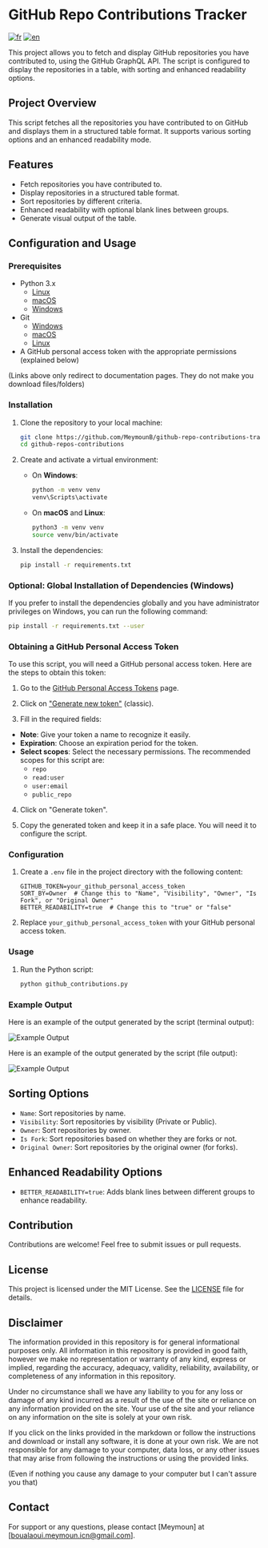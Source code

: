 <!-- markdownlint-disable MD029 -->

# GitHub Repo Contributions Tracker

[![fr](https://img.shields.io/badge/lang-fr-blue.svg)](https://github.com/MeymounB/GitHub-Contributions/blob/main/README.fr.md)
[![en](https://img.shields.io/badge/lang-en-white.svg)](https://github.com/MeymounB/GitHub-Contributions/blob/main/README.md)

This project allows you to fetch and display GitHub repositories you have contributed to, using the GitHub GraphQL API. The script is configured to display the repositories in a table, with sorting and enhanced readability options.

## Project Overview

This script fetches all the repositories you have contributed to on GitHub and displays them in a structured table format. It supports various sorting options and an enhanced readability mode.

## Features

- Fetch repositories you have contributed to.
- Display repositories in a structured table format.
- Sort repositories by different criteria.
- Enhanced readability with optional blank lines between groups.
- Generate visual output of the table.

## Configuration and Usage

### Prerequisites

- Python 3.x
  - [Linux](https://www.python.org/downloads/source/)
  - [macOS](https://www.python.org/downloads/macos/)
  - [Windows](https://www.python.org/downloads/windows/)
- Git
  - [Windows](https://git-scm.com/download/win)
  - [macOS](https://git-scm.com/download/mac)
  - [Linux](https://git-scm.com/download/linux)
- A GitHub personal access token with the appropriate permissions (explained below)

(Links above only redirect to documentation pages. They do not make you download files/folders)

### Installation

1. Clone the repository to your local machine:

   ```bash
   git clone https://github.com/MeymounB/github-repo-contributions-tracker.git
   cd github-repos-contributions
   ```

2. Create and activate a virtual environment:

   - On **Windows**:

     ```bash
     python -m venv venv
     venv\Scripts\activate
     ```

   - On **macOS** and **Linux**:

     ```bash
     python3 -m venv venv
     source venv/bin/activate
     ```

3. Install the dependencies:

   ```bash
   pip install -r requirements.txt
   ```

### Optional: Global Installation of Dependencies (Windows)

If you prefer to install the dependencies globally and you have administrator privileges on Windows, you can run the following command:

```bash
pip install -r requirements.txt --user
```

### Obtaining a GitHub Personal Access Token

To use this script, you will need a GitHub personal access token. Here are the steps to obtain this token:

1. Go to the [GitHub Personal Access Tokens](https://github.com/settings/tokens) page.

2. Click on ["Generate new token"](https://github.com/settings/tokens/new) (classic).

3. Fill in the required fields:

- **Note**: Give your token a name to recognize it easily.
- **Expiration**: Choose an expiration period for the token.
- **Select scopes**: Select the necessary permissions. The recommended scopes for this script are:
  - `repo`
  - `read:user`
  - `user:email`
  - `public_repo`

4. Click on "Generate token".

5. Copy the generated token and keep it in a safe place. You will need it to configure the script.

### Configuration

1. Create a `.env` file in the project directory with the following content:

   ```plaintext
   GITHUB_TOKEN=your_github_personal_access_token
   SORT_BY=Owner  # Change this to "Name", "Visibility", "Owner", "Is Fork", or "Original Owner"
   BETTER_READABILITY=true  # Change this to "true" or "false"
   ```

2. Replace `your_github_personal_access_token` with your GitHub personal access token.

### Usage

1. Run the Python script:

   ```bash
   python github_contributions.py
   ```

### Example Output

Here is an example of the output generated by the script (terminal output):

![Example Output](assets/terminal_screen.png)

Here is an example of the output generated by the script (file output):

![Example Output](assets/file_screen.png)

## Sorting Options

- `Name`: Sort repositories by name.
- `Visibility`: Sort repositories by visibility (Private or Public).
- `Owner`: Sort repositories by owner.
- `Is Fork`: Sort repositories based on whether they are forks or not.
- `Original Owner`: Sort repositories by the original owner (for forks).

## Enhanced Readability Options

- `BETTER_READABILITY=true`: Adds blank lines between different groups to enhance readability.

## Contribution

Contributions are welcome! Feel free to submit issues or pull requests.

## License

This project is licensed under the MIT License. See the [LICENSE](LICENSE) file for details.

## Disclaimer

The information provided in this repository is for general informational purposes only.
All information in this repository is provided in good faith, however we make no representation
or warranty of any kind, express or implied, regarding the accuracy, adequacy, validity, reliability,
availability, or completeness of any information in this repository.

Under no circumstance shall we have any liability to you for any loss or damage of any kind
incurred as a result of the use of the site or reliance on any information provided on the site.
Your use of the site and your reliance on any information on the site is solely at your own risk.

If you click on the links provided in the markdown or follow the instructions and download
or install any software, it is done at your own risk. We are not responsible for any damage
to your computer, data loss, or any other issues that may arise from following the instructions
or using the provided links.

(Even if nothing you cause any damage to your computer but I can't assure you that)

## Contact

For support or any questions, please contact [Meymoun] at [boualaoui.meymoun.icn@gmail.com].
